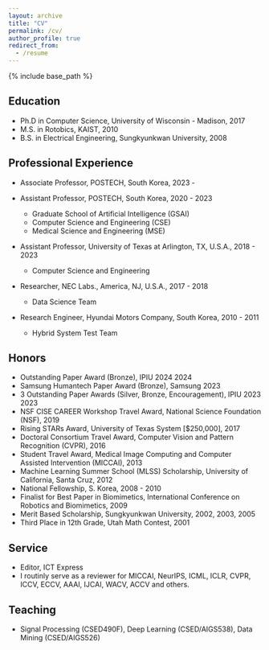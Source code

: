 ```yaml
---
layout: archive
title: "CV"
permalink: /cv/
author_profile: true
redirect_from:
  - /resume
---
```


{% include base_path %}

Education
-----
* Ph.D in Computer Science, University of Wisconsin - Madison, 2017
* M.S. in Rotobics, KAIST, 2010
* B.S. in Electrical Engineering, Sungkyunkwan University, 2008

Professional Experience
-----
* Associate Professor, POSTECH, South Korea, 2023 - 
* Assistant Professor, POSTECH, South Korea, 2020 - 2023
  * Graduate School of Artificial Intelligence (GSAI)
  * Computer Science and Engineering (CSE)
  * Medical Science and Engineering (MSE)

* Assistant Professor, University of Texas at Arlington, TX, U.S.A.,  2018 - 2023
  * Computer Science and Engineering

* Researcher, NEC Labs., America, NJ, U.S.A., 2017 - 2018
  * Data Science Team

* Research Engineer, Hyundai Motors Company, South Korea, 2010 - 2011
  * Hybrid System Test Team

Honors
-----

* Outstanding Paper Award (Bronze), IPIU 2024 2024
* Samsung Humantech Paper Award (Bronze), Samsung 2023
* 3 Outstanding Paper Awards (Silver, Bronze, Encouragement), IPIU 2023 2023
* NSF CISE CAREER Workshop Travel Award, National Science Foundation (NSF), 2019
* Rising STARs Award, University of Texas System [$250,000], 2017
* Doctoral Consortium Travel Award, Computer Vision and Pattern Recognition (CVPR), 2016
* Student Travel Award, Medical Image Computing and Computer Assisted Intervention (MICCAI), 2013
* Machine Learning Summer School (MLSS) Scholarship, University of California, Santa Cruz, 2012
* National Fellowship, S. Korea, 2008 - 2010
* Finalist for Best Paper in Biomimetics, International Conference on Robotics and Biomimetics, 2009
* Merit Based Scholarship, Sungkyunkwan University, 2002, 2003, 2005
* Third Place in 12th Grade, Utah Math Contest, 2001


Service
-----
* Editor, ICT Express
* I routinly serve as a reviewer for MICCAI, NeurIPS, ICML, ICLR, CVPR, ICCV, ECCV, AAAI, IJCAI, WACV, ACCV and others.

Teaching
-----
* Signal Processing (CSED490F), Deep Learning (CSED/AIGS538), Data Mining (CSED/AIGS526)